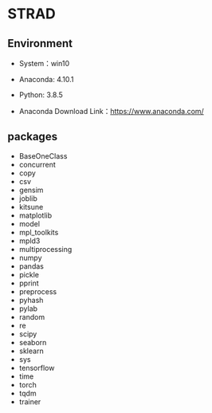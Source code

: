 # STRAD

## Environment

- System：win10
- Anaconda:  4.10.1
- Python:  3.8.5

- Anaconda Download Link：https://www.anaconda.com/

## packages

- BaseOneClass 
- concurrent
- copy
- csv
- gensim
- joblib
- kitsune
- matplotlib
- model
- mpl_toolkits
- mpld3
- multiprocessing
- numpy
- pandas
- pickle
- pprint
- preprocess
- pyhash
- pylab
- random
- re
- scipy
- seaborn
- sklearn
- sys
- tensorflow
- time
- torch
- tqdm
- trainer





